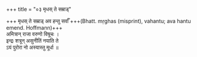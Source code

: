 +++
title = "०३ मृधस् ते सम्राड्"

+++
मृधस् ते सम्राड् अव हन्तु सर्वाँ +++(Bhatt. mṛghas (misprint), vahantu; ava hantu emend. Hoffmann)+++  
अमित्रान् राजा वरुणो विषूचः ।  
इन्द्रः शत्रून् असुनीतिं नयाति ते  
ऽयं पुरोरा नो अस्यास्तु मूर्धा ॥
